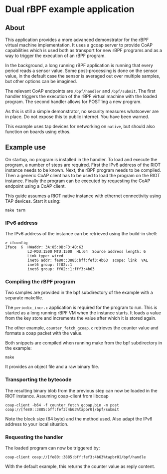 # Dual rBPF example application 

## About

This application provides a more advanced demonstrator for the rBPF virtual
machine implementation. It uses a gcoap server to provide CoAP capabilities
which is used both as transport for new rBPF programs and as a way to trigger
the execution of an rBPF program.

In the background, a long running rBPF application is running that every period
reads a sensor value. Some post-processing is done on the sensor value, in the
default case the sensor is averaged out over multiple samples, but other options
can be imagined.

The relevant CoAP endpoints are `/bpf/handler` and `/bpf/submit`. The first
handler triggers the execution of the rBPF virtual machine with the loaded
program. The second handler allows for POST'ing a new program.

As this is still a simple demonstrator, no security measures whatsoever are in
place.  Do not expose this to public internet. You have been warned.

This example uses tap devices for networking on `native`, but should also
function on boards using ethos.

## Example use

On startup, no program is installed in the handler. To load and execute the
program, a number of steps are required. First the IPv6 address of the RIOT
instance needs to be known. Next, the rBPF program needs to be compiled. Then a
generic CoAP client has to be used to load the program on the RIOT instance.
Finally the program can be executed by requesting the CoAP endpoint using a CoAP
client.

This guide assumes a RIOT native instance with ethernet connectivity using TAP
devices. Start it using:

```
make term
```

### IPv6 address

The IPv6 address of the instance can be retrieved using the build-in shell:

```
> ifconfig
Iface  6  HWaddr: 3A:85:0B:F3:4B:63
          L2-PDU:1500 MTU:1500  HL:64  Source address length: 6
          Link type: wired
          inet6 addr: fe80::3885:bff:fef3:4b63  scope: link  VAL
          inet6 group: ff02::1
          inet6 group: ff02::1:fff3:4b63
```

### Compiling the rBPF program

Two samples are provided in the bpf subdirectory of the example with a separate
makefile. 

The `periodic_incr.c` application is required for the program to run.
This is started as a long running rBPF VM when the instance starts. It loads a
value from the key store and increments the value after which it is stored
again.

The other example, `counter_fetch_gcoap.c` retrieves the counter value and formats a
coap packet with the value.

Both snippets are compiled when running make from the bpf subdirectory in the
example:

```
make
```

It provides an object file and a raw binary file.

### Transporting the bytecode

The resulting binary blob from the previous step can now be loaded in the RIOT
instance. Assuming coap-client from libcoap

```
coap-client -b64 -f counter_fetch_gcoap.bin -m post coap://[fe80::3885:bff:fef3:4b63%tapbr0]/bpf/submit
```

Note the block size (64 byte) and the method used. Also adapt the IPv6 address
to your local situation.

### Requesting the handler

The loaded program can now be triggered by:

```
coap-client coap://[fe80::3885:bff:fef3:4b63%tapbr0]/bpf/handle
```

With the default example, this returns the counter value as reply content.
